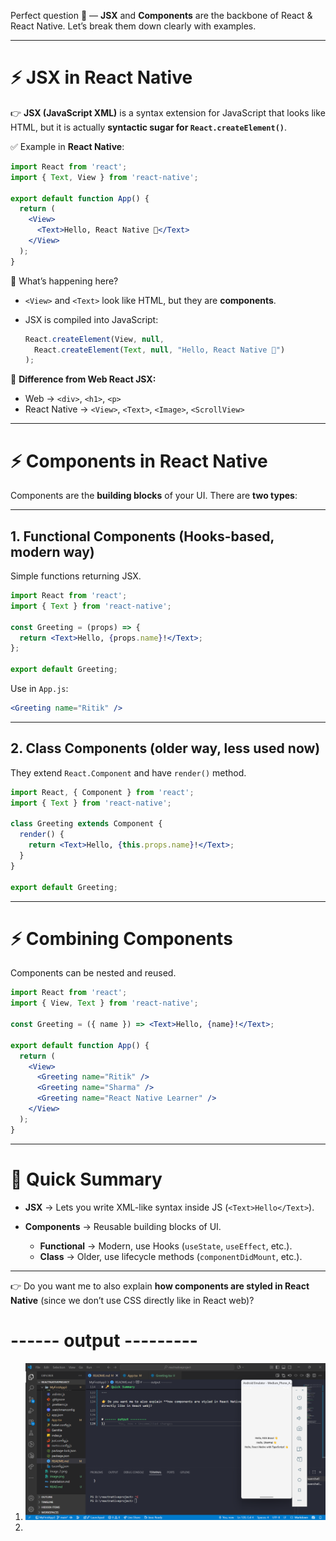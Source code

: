 Perfect question 🙌 — **JSX** and **Components** are the backbone of React & React Native. Let’s break them down clearly with examples.

---

# ⚡ JSX in React Native

👉 **JSX (JavaScript XML)** is a syntax extension for JavaScript that looks like HTML, but it is actually **syntactic sugar for `React.createElement()`**.

✅ Example in **React Native**:

```jsx
import React from 'react';
import { Text, View } from 'react-native';

export default function App() {
  return (
    <View>
      <Text>Hello, React Native 👋</Text>
    </View>
  );
}
```

🔎 What’s happening here?

* `<View>` and `<Text>` look like HTML, but they are **components**.
* JSX is compiled into JavaScript:

  ```js
  React.createElement(View, null,
    React.createElement(Text, null, "Hello, React Native 👋")
  );
  ```

📌 **Difference from Web React JSX:**

* Web → `<div>`, `<h1>`, `<p>`
* React Native → `<View>`, `<Text>`, `<Image>`, `<ScrollView>`

---

# ⚡ Components in React Native

Components are the **building blocks** of your UI.
There are **two types**:

---

## 1. **Functional Components (Hooks-based, modern way)**

Simple functions returning JSX.

```jsx
import React from 'react';
import { Text } from 'react-native';

const Greeting = (props) => {
  return <Text>Hello, {props.name}!</Text>;
};

export default Greeting;
```

Use in `App.js`:

```jsx
<Greeting name="Ritik" />
```

---

## 2. **Class Components (older way, less used now)**

They extend `React.Component` and have `render()` method.

```jsx
import React, { Component } from 'react';
import { Text } from 'react-native';

class Greeting extends Component {
  render() {
    return <Text>Hello, {this.props.name}!</Text>;
  }
}

export default Greeting;
```

---

# ⚡ Combining Components

Components can be nested and reused.

```jsx
import React from 'react';
import { View, Text } from 'react-native';

const Greeting = ({ name }) => <Text>Hello, {name}!</Text>;

export default function App() {
  return (
    <View>
      <Greeting name="Ritik" />
      <Greeting name="Sharma" />
      <Greeting name="React Native Learner" />
    </View>
  );
}
```

---

# 🔑 Quick Summary

* **JSX** → Lets you write XML-like syntax inside JS (`<Text>Hello</Text>`).
* **Components** → Reusable building blocks of UI.

  * **Functional** → Modern, use Hooks (`useState`, `useEffect`, etc.).
  * **Class** → Older, use lifecycle methods (`componentDidMount`, etc.).

---

👉 Do you want me to also explain **how components are styled in React Native** (since we don’t use CSS directly like in React web)?


# ------ output ---------
1) ![alt text](image.png)
2) 